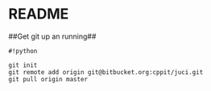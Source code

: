 # README #

##Get git up an running##
```
#!python

git init
git remote add origin git@bitbucket.org:cppit/juci.git
git pull origin master
```